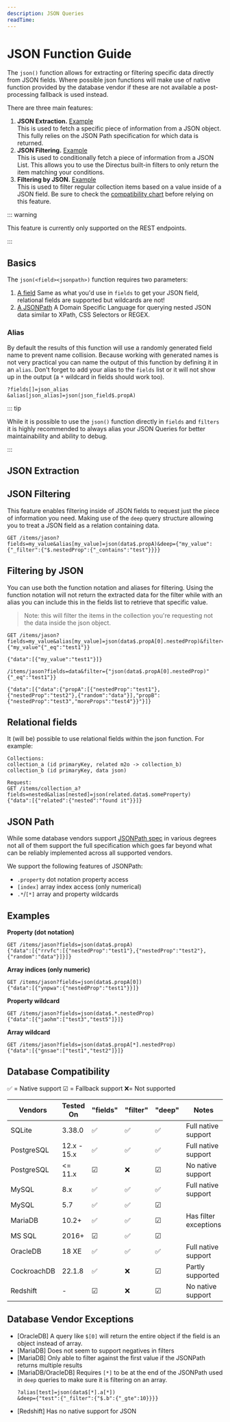 ```yaml
---
description: JSON Queries
readTime:
---
```


# JSON Function Guide

The `json()` function allows for extracting or filtering specific data directly from JSON fields. Where possible json
functions will make use of native function provided by the database vendor if these are not available a post-processing
fallback is used instead.

There are three main features:

1. **JSON Extraction.** [Example](/reference/json-query.md#basics) \
   This is used to fetch a specific piece of information from a JSON object. This fully relies on the JSON Path specification
   for which data is returned.
2. **JSON Filtering.** [Example](/reference/json-query.md#deep-queries) \
   This is used to conditionally fetch a piece of information from a JSON List. This allows you to use the Directus built-in
   filters to only return the item matching your conditions.
3. **Filtering by JSON.** [Example](/reference/json-query.md#filtering) \
   This is used to filter regular collection items based on a value inside of a JSON field. Be sure to check the [compatibility chart](/reference/json-query.md#compatibility)
   before relying on this feature.

::: warning

This feature is currently only supported on the REST endpoints.

:::

## Basics

The `json(<field><jsonpath>)` function requires two parameters:

1. [A field](#fields) Same as what you'd use in `fields` to get your JSON field, relational fields are supported but
   wildcards are not!
2. [A JSONPath](/reference/json-query.md#json-path) A Domain Specific Language for querying nested JSON data similar to
   XPath, CSS Selectors or REGEX.

### Alias

By default the results of this function will use a randomly generated field name to prevent name collision. Because
working with generated names is not very practical you can name the output of this function by defining it in an
`alias`. Don't forget to add your alias to the `fields` list or it will not show up in the output (a `*` wildcard in
fields should work too).

```
?fields[]=json_alias
&alias[json_alias]=json(json_field$.propA)
```

::: tip

While it is possible to use the `json()` function directly in `fields` and `filters` it is highly recommended to always
alias your JSON Queries for better maintainability and ability to debug.

:::

## JSON Extraction

## JSON Filtering

This feature enables filtering inside of JSON fields to request just the piece of information you need. Making use of
the `deep` query structure allowing you to treat a JSON field as a relation containing data.

```
GET /items/jason?fields=my_value&alias[my_value]=json(data$.propA)&deep={"my_value":{"_filter":{"$.nestedProp":{"_contains":"test"}}}}
```

## Filtering by JSON

You can use both the function notation and aliases for filtering. Using the function notation will not return the
extracted data for the filter while with an alias you can include this in the fields list to retrieve that specific
value.

> Note: this will filter the items in the collection you're requesting not the data inside the json object.

```
GET /items/jason?fields=my_value&alias[my_value]=json(data$.propA[0].nestedProp)&filter={"my_value"{"_eq":"test1"}}

{"data":[{"my_value":"test1"}]}
```

```
/items/jason?fields=data&filter={"json(data$.propA[0].nestedProp)"{"_eq":"test1"}}

{"data":[{"data":{"propA":[{"nestedProp":"test1"},{"nestedProp":"test2"},{"random":"data"}],"propB":{"nestedProp":"test3","moreProps":"test4"}}"}]}
```

## Relational fields

It (will be) possible to use relational fields within the json function. For example:

```
Collections:
collection_a (id primaryKey, related m2o -> collection_b)
collection_b (id primaryKey, data json)

Request:
GET /items/collection_a?fields=nested&alias[nested]=json(related.data$.someProperty)
{"data":[{"related":{"nested":"found it"}}]}
```

## JSON Path

While some database vendors support
[JSONPath spec](https://www.ietf.org/archive/id/draft-goessner-dispatch-jsonpath-00.html) in various degrees not all of
them support the full specification which goes far beyond what can be reliably implemented across all supported vendors.

We support the following features of JSONPath:

- `.property` dot notation property access
- `[index]` array index access (only numerical)
- `.*`/`[*]` array and property wildcards

## Examples

**Property (dot notation)**

```
GET /items/jason?fields=json(data$.propA)
{"data":[{"rrvfc":[{"nestedProp":"test1"},{"nestedProp":"test2"},{"random":"data"}]}]}
```

**Array indices (only numeric)**

```
GET /items/jason?fields=json(data$.propA[0])
{"data":[{"ynpwa":{"nestedProp":"test1"}}]}
```

**Property wildcard**

```
GET /items/jason?fields=json(data$.*.nestedProp)
{"data":[{"jaohm":["test3","test5"]}]}
```

**Array wildcard**

```
GET /items/jason?fields=json(data$.propA[*].nestedProp)
{"data":[{"gnsae":["test1","test2"]}]}
```

## Database Compatibility

✅ = Native support ☑ = Fallback support ❌= Not supported

| Vendors     | Tested On   | "fields" | "filter" | "deep" | Notes                 |
| ----------- | ----------- | -------- | -------- | ------ | --------------------- |
| SQLite      | 3.38.0      | ✅       | ✅       | ✅     | Full native support   |
| PostgreSQL  | 12.x - 15.x | ✅       | ✅       | ✅     | Full native support   |
| PostgreSQL  | <= 11.x     | ☑        | ❌       | ☑      | No native support     |
| MySQL       | 8.x         | ✅       | ✅       | ✅     | Full native support   |
| MySQL       | 5.7         | ✅       | ✅       | ☑      |
| MariaDB     | 10.2+       | ✅       | ✅       | ☑      | Has filter exceptions |
| MS SQL      | 2016+       | ☑        | ✅       | ☑      |
| OracleDB    | 18 XE       | ✅       | ✅       | ✅     | Full native support   |
| CockroachDB | 22.1.8      | ✅       | ❌       | ☑      | Partly supported      |
| Redshift    | -           | ☑        | ❌       | ☑      | No native support     |

## Database Vendor Exceptions

- [OracleDB] A query like `$[0]` will return the entire object if the field is an object instead of array.
- [MariaDB] Does not seem to support negatives in filters
- [MariaDB] Only able to filter against the first value if the JSONPath returns multiple results
- [MariaDB/OracleDB] Requires `[*]` to be at the end of the JSONPath used in `deep` queries to make sure it is filtering
  on an array.
  ```
  ?alias[test]=json(data$[*].a[*])
  &deep={"test":{"_filter":{"$.b":{"_gte":10}}}}
  ```
- [Redshift] Has no native support for JSON

